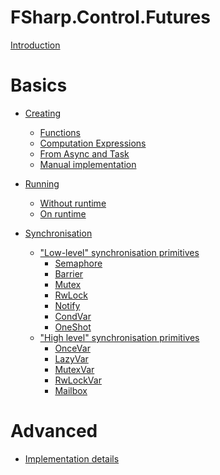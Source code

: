 # FSharp.Control.Futures

[Introduction](ru/README.md)


# Basics

- [Creating](ru/basics/creating/creating.md)
  - [Functions](ru/basics/creating/creating-functions.md)
  - [Computation Expressions](ru/basics/creating/creating-comp-expr.md)
  - [From Async and Task](ru/basics/creating/creating-of-async-task.md)
  - [Manual implementation](ru/basics/creating/creating-manual.md)

- [Running](ru/basics/running/running.md)
  - [Without runtime](ru/basics/running/running-runtimeless.md)
  - [On runtime](ru/basics/running/running-runtime.md)

- [Synchronisation]()
  - ["Low-level" synchronisation primitives]()
    - [Semaphore]()
    - [Barrier]()
    - [Mutex]()
    - [RwLock]()
    - [Notify]()
    - [CondVar]()
    - [OneShot]()
  - ["High level" synchronisation primitives]()
    - [OnceVar]()
    - [LazyVar]()
    - [MutexVar]()
    - [RwLockVar]()
    - [Mailbox]()

# Advanced

- [Implementation details](ru/advanced/implementation-details.md)
